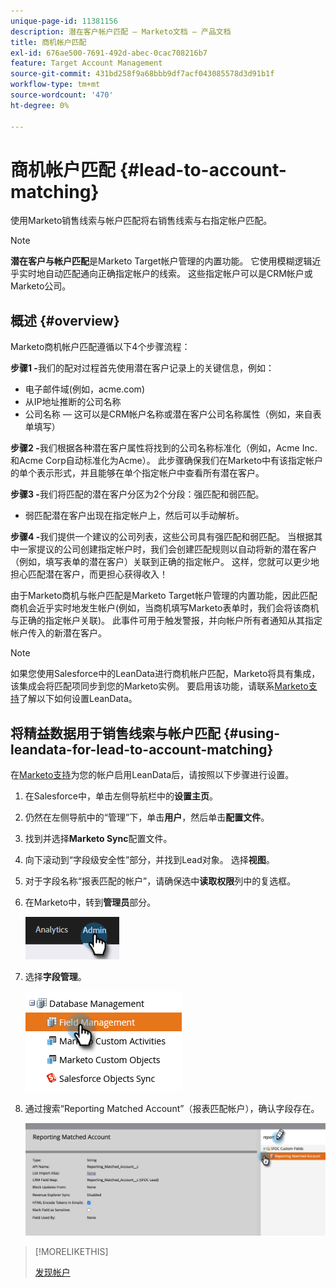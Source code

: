 ```yaml
---
unique-page-id: 11381156
description: 潜在客户帐户匹配 — Marketo文档 — 产品文档
title: 商机帐户匹配
exl-id: 676ae500-7691-492d-abec-0cac708216b7
feature: Target Account Management
source-git-commit: 431bd258f9a68bbb9df7acf043085578d3d91b1f
workflow-type: tm+mt
source-wordcount: '470'
ht-degree: 0%

---
```


# 商机帐户匹配 {#lead-to-account-matching}

使用Marketo销售线索与帐户匹配将右销售线索与右指定帐户匹配。

>[!NOTE]
>
>**潜在客户与帐户匹配**&#x200B;是Marketo Target帐户管理的内置功能。 它使用模糊逻辑近乎实时地自动匹配通向正确指定帐户的线索。 这些指定帐户可以是CRM帐户或Marketo公司。

## 概述 {#overview}

Marketo商机帐户匹配遵循以下4个步骤流程：

**步骤1 -**&#x200B;我们的配对过程首先使用潜在客户记录上的关键信息，例如：

* 电子邮件域(例如，acme.com)
* 从IP地址推断的公司名称
* 公司名称 — 这可以是CRM帐户名称或潜在客户公司名称属性（例如，来自表单填写）

**步骤2 -**&#x200B;我们根据各种潜在客户属性将找到的公司名称标准化（例如，Acme Inc.和Acme Corp自动标准化为Acme）。 此步骤确保我们在Marketo中有该指定帐户的单个表示形式，并且能够在单个指定帐户中查看所有潜在客户。

**步骤3 -**&#x200B;我们将匹配的潜在客户分区为2个分段：强匹配和弱匹配。

* 弱匹配潜在客户出现在指定帐户上，然后可以手动解析。

**步骤4 -**&#x200B;我们提供一个建议的公司列表，这些公司具有强匹配和弱匹配。 当根据其中一家提议的公司创建指定帐户时，我们会创建匹配规则以自动将新的潜在客户（例如，填写表单的潜在客户）关联到正确的指定帐户。 这样，您就可以更少地担心匹配潜在客户，而更担心获得收入！

由于Marketo商机与帐户匹配是Marketo Target帐户管理的内置功能，因此匹配商机会近乎实时地发生帐户(例如，当商机填写Marketo表单时，我们会将该商机与正确的指定帐户关联)。 此事件可用于触发警报，并向帐户所有者通知从其指定帐户传入的新潜在客户。

>[!NOTE]
>
>如果您使用Salesforce中的LeanData进行商机帐户匹配，Marketo将具有集成，该集成会将匹配项同步到您的Marketo实例。 要启用该功能，请联系[Marketo支持](https://nation.marketo.com/t5/Support/ct-p/Support)了解以下如何设置LeanData。

## 将精益数据用于销售线索与帐户匹配 {#using-leandata-for-lead-to-account-matching}

在[Marketo支持](https://nation.marketo.com/t5/Support/ct-p/Support)为您的帐户启用LeanData后，请按照以下步骤进行设置。

1. 在Salesforce中，单击左侧导航栏中的&#x200B;**设置主页**。

1. 仍然在左侧导航中的“管理”下，单击&#x200B;**用户**，然后单击&#x200B;**配置文件**。

1. 找到并选择&#x200B;**Marketo Sync**&#x200B;配置文件。

1. 向下滚动到“字段级安全性”部分，并找到Lead对象。 选择&#x200B;**视图**。

1. 对于字段名称“报表匹配的帐户”，请确保选中&#x200B;**读取权限**&#x200B;列中的复选框。

1. 在Marketo中，转到&#x200B;**管理员**&#x200B;部分。

   ![](assets/lead-to-account-matching-1.png)

1. 选择&#x200B;**字段管理**。

   ![](assets/lead-to-account-matching-2.png)

1. 通过搜索“Reporting Matched Account”（报表匹配帐户），确认字段存在。

   ![](assets/lead-to-account-matching-3.png)

>[!MORELIKETHIS]
>
>[发现帐户](/help/marketo/product-docs/target-account-management/target/named-accounts/discover-accounts.md)
